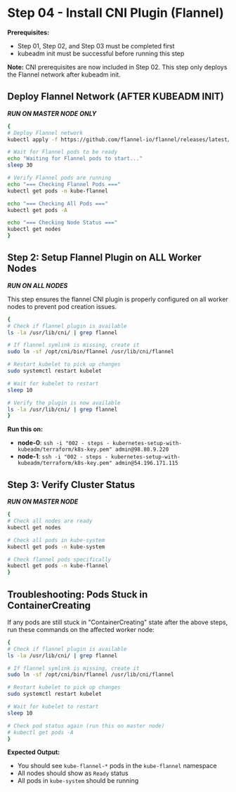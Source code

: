 # Step 04 - Install CNI Plugin (Flannel)

**Prerequisites:** 
- Step 01, Step 02, and Step 03 must be completed first
- kubeadm init must be successful before running this step

**Note:** CNI prerequisites are now included in Step 02. This step only deploys the Flannel network after kubeadm init.

## Deploy Flannel Network (AFTER KUBEADM INIT)

***RUN ON MASTER NODE ONLY***
```bash
{
# Deploy Flannel network
kubectl apply -f https://github.com/flannel-io/flannel/releases/latest/download/kube-flannel.yml

# Wait for Flannel pods to be ready
echo "Waiting for Flannel pods to start..."
sleep 30

# Verify Flannel pods are running
echo "=== Checking Flannel Pods ==="
kubectl get pods -n kube-flannel

echo "=== Checking All Pods ==="
kubectl get pods -A

echo "=== Checking Node Status ==="
kubectl get nodes
}
```

## Step 2: Setup Flannel Plugin on ALL Worker Nodes

***RUN ON ALL NODES***

This step ensures the flannel CNI plugin is properly configured on all worker nodes to prevent pod creation issues.

```bash
{
# Check if flannel plugin is available
ls -la /usr/lib/cni/ | grep flannel

# If flannel symlink is missing, create it
sudo ln -sf /opt/cni/bin/flannel /usr/lib/cni/flannel

# Restart kubelet to pick up changes
sudo systemctl restart kubelet

# Wait for kubelet to restart
sleep 10

# Verify the plugin is now available
ls -la /usr/lib/cni/ | grep flannel
}
```

**Run this on:**
- **node-0**: `ssh -i "002 - steps - kubernetes-setup-with-kubeadm/terraform/k8s-key.pem" admin@98.80.9.220`
- **node-1**: `ssh -i "002 - steps - kubernetes-setup-with-kubeadm/terraform/k8s-key.pem" admin@54.196.171.115`

## Step 3: Verify Cluster Status

***RUN ON MASTER NODE***
```bash
{
# Check all nodes are ready
kubectl get nodes

# Check all pods in kube-system
kubectl get pods -n kube-system

# Check flannel pods specifically
kubectl get pods -n kube-flannel
}
```

## Troubleshooting: Pods Stuck in ContainerCreating

If any pods are still stuck in "ContainerCreating" state after the above steps, run these commands on the affected worker node:

```bash
{
# Check if flannel plugin is available
ls -la /usr/lib/cni/ | grep flannel

# If flannel symlink is missing, create it
sudo ln -sf /opt/cni/bin/flannel /usr/lib/cni/flannel

# Restart kubelet to pick up changes
sudo systemctl restart kubelet

# Wait for kubelet to restart
sleep 10

# Check pod status again (run this on master node)
# kubectl get pods -A
}
```

**Expected Output:**
- You should see `kube-flannel-*` pods in the `kube-flannel` namespace
- All nodes should show as `Ready` status
- All pods in `kube-system` should be running 